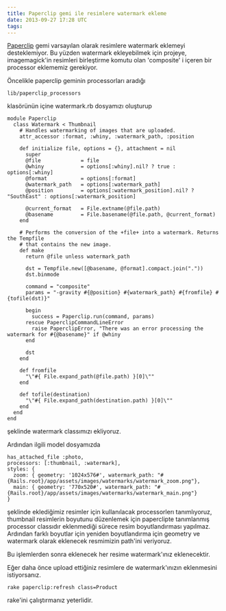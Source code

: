 ```yaml
---
title: Paperclip gemi ile resimlere watermark ekleme
date: 2013-09-27 17:28 UTC
tags:
---
```


[Paperclip][1] gemi varsayılan olarak resimlere watermark eklemeyi desteklemiyor. Bu yüzden watermark ekleyebilmek için projeye, imagemagick'in resimleri birleştirme komutu olan 'composite' i içeren bir processor eklememiz gerekiyor.

<!--more-->

Öncelikle paperclip geminin processorları aradığı

    lib/paperclip_processors


klasörünün içine watermark.rb dosyamızı oluşturup

    module Paperclip
      class Watermark < Thumbnail
        # Handles watermarking of images that are uploaded.
        attr_accessor :format, :whiny, :watermark_path, :position

        def initialize file, options = {}, attachment = nil
          super
          @file             = file
          @whiny            = options[:whiny].nil? ? true : options[:whiny]
          @format           = options[:format]
          @watermark_path   = options[:watermark_path]
          @position         = options[:watermark_position].nil? ? "SouthEast" : options[:watermark_position]

          @current_format   = File.extname(@file.path)
          @basename         = File.basename(@file.path, @current_format)
        end

        # Performs the conversion of the +file+ into a watermark. Returns the Tempfile
        # that contains the new image.
        def make
          return @file unless watermark_path

          dst = Tempfile.new([@basename, @format].compact.join("."))
          dst.binmode

          command = "composite"
          params = "-gravity #{@position} #{watermark_path} #{fromfile} #{tofile(dst)}"

          begin
            success = Paperclip.run(command, params)
          rescue PaperclipCommandLineError
            raise PaperclipError, "There was an error processing the watermark for #{@basename}" if @whiny
          end

          dst
        end

        def fromfile
          "\"#{ File.expand_path(@file.path) }[0]\""
        end

        def tofile(destination)
          "\"#{ File.expand_path(destination.path) }[0]\""
        end
      end
    end


şeklinde watermark classımızı ekliyoruz.

Ardından ilgili model dosyamızda

    has_attached_file :photo,
    processors: [:thumbnail, :watermark],
    styles: {
      zoom: { geometry: '1024x576#', watermark_path: "#{Rails.root}/app/assets/images/watermarks/watermark_zoom.png"},
      main: { geometry: '770x520#', watermark_path: "#{Rails.root}/app/assets/images/watermarks/watermark_main.png"}
    }


şeklinde eklediğimiz resimler için kullanılacak processorlerı tanımlıyoruz, thumbnail resimlerin boyutunu düzenlemek için paperclipte tanımlanmış processor classıdır eklenmediği sürece resim boyutlandırması yapılmaz. Ardından farklı boyutlar için yeniden boyutlandırma için geometry ve watermark olarak eklenecek resmimizin path'ini veriyoruz.

Bu işlemlerden sonra eklenecek her resime watermark'ınız eklenecektir.

Eğer daha önce upload ettiğiniz resimlere de watermark'ınızın eklenmesini istiyorsanız.

    rake paperclip:refresh class=Product


rake'ini çalıştırmanız yeterlidir.

 [1]: https://github.com/thoughtbot/paperclip